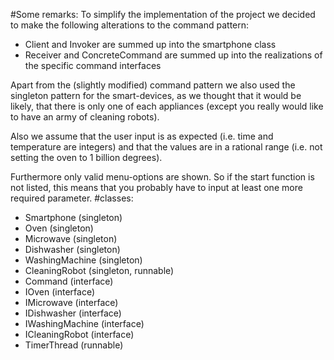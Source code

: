 #Some remarks:
To simplify the implementation of the project we decided to make the following alterations to the command pattern:
- Client and Invoker are summed up into the smartphone class
- Receiver and ConcreteCommand are summed up into the realizations of the specific command interfaces

Apart from the (slightly modified) command pattern we also used the singleton pattern for the smart-devices, as we
thought that it would be likely, that there is only one of each appliances (except you really would like to have an
army of cleaning robots).

Also we assume that the user input is as expected (i.e. time and temperature are integers) and that the values are 
in a rational range (i.e. not setting the oven to 1 billion degrees).

Furthermore only valid menu-options are shown. So if the start function is not listed, this means that you probably have
to input at least one more required parameter.
#classes:
- Smartphone (singleton)
- Oven (singleton)
- Microwave (singleton)
- Dishwasher (singleton)
- WashingMachine (singleton)
- CleaningRobot (singleton, runnable)
- Command (interface)
- IOven (interface)
- IMicrowave (interface)
- IDishwasher (interface)
- IWashingMachine (interface)
- ICleaningRobot (interface)
- TimerThread (runnable)